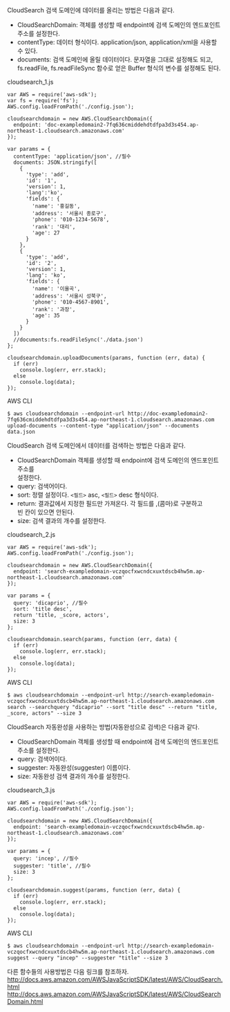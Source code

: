 CloudSearch 검색 도메인에 데이터를 올리는 방법은 다음과 같다.   
- CloudSearchDomain: 객체를 생성할 때 endpoint에 검색 도메인의 엔드포인트   
주소를 설정한다.  
- contentType: 데이터 형식이다. application/json, application/xml을 사용할   
수 있다.   
- documents: 검색 도메인에 올릴 데이터이다. 문자열을 그대로 설정해도 되고,   
fs.readFile, fs.readFileSync 함수로 얻은 Buffer 형식의 변수를 설정해도 된다.   
  
cloudsearch_1.js   
```
var AWS = require('aws-sdk');
var fs = require('fs');
AWS.config.loadFromPath('./config.json');

cloudsearchdomain = new AWS.CloudSearchDomain({
  endpoint: 'doc-exampledomain2-7fq636cmiddehdtdfpa3d3s454.ap-northeast-1.cloudsearch.amazonaws.com'
});

var params = {
  contentType: 'application/json', //필수
  documents: JSON.stringify([
    {
      'type': 'add',
      'id': '1',
      'version': 1, 
      'lang':'ko',
      'fields': {
        'name': '홍길동',
        'address': '서울시 종로구',
        'phone': '010-1234-5678',
        'rank': '대리',
        'age': 27
      }
    },
    {
      'type': 'add',
      'id': '2',
      'version': 1,
      'lang': 'ko',
      'fields': {
        'name': '이율곡',
        'address': '서울시 성북구',
        'phone': '010-4567-8901',
        'rank': '과장',
        'age': 35
      }
    }
  ])
  //documents:fs.readFileSync('./data.json')
};

cloudsearchdomain.uploadDocuments(params, function (err, data) {
  if (err)
    console.log(err, err.stack);
  else
    console.log(data);
});
```
  
AWS CLI   
```
$ aws cloudsearchdomain --endpoint-url http://doc-exampledomain2-7fq636cmiddehdtdfpa3d3s454.ap-northeast-1.cloudsearch.amazonaws.com upload-documents --content-type "application/json" --documents data.json
```
CloudSearch 검색 도메인에서 데이터를 검색하는 방법은 다음과 같다.  
- CloudSearchDomain 객체를 생성할 때 endpoint에 검색 도메인의 엔드포인트 주소를   
설정한다.  
- query: 검색어이다.  
- sort: 정렬 설정이다. `<필드>` asc, `<필드>` desc 형식이다.  
- return: 결과값에서 지정한 필드만 가져온다. 각 필드를 ,(콤마)로 구분하고  
빈 칸이 있으면 안된다.   
- size: 검색 결과의 개수를 설정한다.  

cloudsearch_2.js  
```
var AWS = require('aws-sdk');
AWS.config.loadFromPath('./config.json');

cloudsearchdomain = new AWS.CloudSearchDomain({
  endpoint: 'search-exampledomain-vczqocfxwcndcxuxtdscb4hw5m.ap-northeast-1.cloudsearch.amazonaws.com'
});

var params = {
  query: 'dicaprio', //필수
  sort: 'title desc',
  return 'title, _score, actors',
  size: 3
};

cloudsearchdomain.search(params, function (err, data) {
  if (err)
    console.log(err, err.stack);
  else
    console.log(data);
});
```
AWS CLI  
```
$ aws cloudsearchdomain --endpoint-url http://search-exampledomain-vczqocfxwcndcxuxtdscb4hw5m.ap-northeast-1.cloudsearch.amazonaws.com search --searchquery "dicaprio" --sort "title desc" --return "title, _score, actors" --size 3
```

CloudSearch 자동완성을 사용하는 방법(자동완성으로 검색)은 다음과 같다.   
- CloudSearchDomain 객체를 생성할 때 endpoint에 검색 도메인의 엔드포인트  
주소를 설정한다.  
- query: 검색어이다.  
- suggester: 자동완성(suggester) 이름이다.  
- size: 자동완성 검색 결과의 개수를 설정한다.   
  
cloudsearch_3.js  
```
var AWS = require('aws-sdk');
AWS.config.loadFromPath('./config.json');

cloudsearchdomain = new AWS.CloudSearchDomain({
  endpoint: 'search-exampledomain-vczqocfxwcndcxuxtdscb4hw5m.ap-northeast-1.cloudsearch.amazonaws.com'
});

var params = {
  query: 'incep', //필수  
  suggester: 'title', //필수
  size: 3
};

cloudsearchdomain.suggest(params, function (err, data) {
  if (err)
    console.log(err, err.stack);
  else 
    console.log(data);
});    
```

AWS CLI   
```
$ aws cloudsearchdomain --endpoint-url http://search-exampledomain-vczqocfxwcndcxuxtdscb4hw5m.ap-northeast-1.cloudsearch.amazonaws.com suggest --query "incep" --suggester "title" --size 3
```
다른 함수들의 사용방법은 다음 링크를 참조하자.  
http://docs.aws.amazon.com/AWSJavaScriptSDK/latest/AWS/CloudSearch.html  
http://docs.aws.amazon.com/AWSJavaScriptSDK/latest/AWS/CloudSearchDomain.html  














